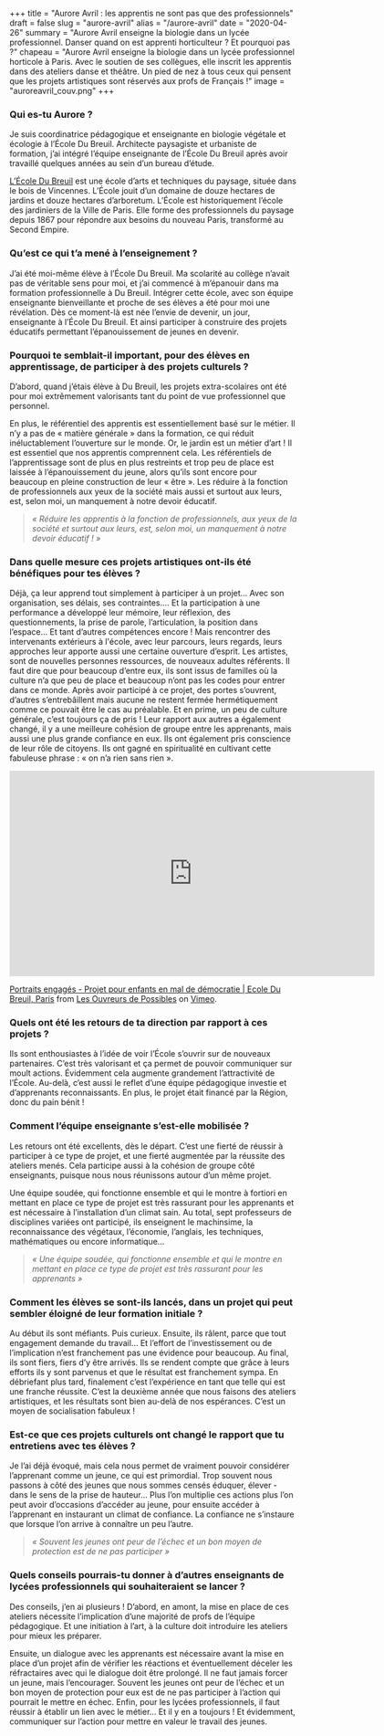 +++
title = "Aurore Avril : les apprentis ne sont pas que des professionnels"
draft = false
slug = "aurore-avril"
alias = "/aurore-avril"
date = "2020-04-26"
summary = "Aurore Avril enseigne la biologie dans un lycée professionnel. Danser quand on est apprenti horticulteur ? Et pourquoi pas ?"
chapeau = "Aurore Avril enseigne la biologie dans un lycée professionnel horticole à Paris. Avec le soutien de ses collègues, elle inscrit les apprentis dans des ateliers danse et théâtre. Un pied de nez à tous ceux qui pensent que les projets artistiques sont réservés aux profs de Français !"
image = "auroreavril_couv.png"
+++


### Qui es-tu Aurore ? 

Je suis coordinatrice pédagogique et enseignante en biologie végétale et écologie à l’École Du Breuil. Architecte paysagiste et urbaniste de formation, j’ai intégré l’équipe enseignante de l’École Du Breuil après avoir travaillé quelques années au sein d’un bureau d’étude. 

[L’École Du Breuil](http://www.ecoledubreuil.fr/) est une école d’arts et techniques du paysage, située dans le bois de Vincennes. L’École jouit d’un domaine de douze hectares de jardins et douze hectares d’arboretum. L’École est historiquement l’école des jardiniers de la Ville de Paris. Elle forme des professionnels du paysage depuis 1867 pour répondre aux besoins du nouveau Paris, transformé au Second Empire. 


### Qu’est ce qui t’a mené à l’enseignement ? 

J’ai été moi-même élève à l’École Du Breuil. Ma scolarité au collège n’avait pas de véritable sens pour moi, et j’ai commencé à m’épanouir dans ma formation professionnelle à Du Breuil. Intégrer cette école, avec son équipe enseignante bienveillante et proche de ses élèves a été pour moi une révélation. Dès ce moment-là est née l’envie de devenir, un jour, enseignante à l’École Du Breuil. Et ainsi participer à construire des projets éducatifs permettant l’épanouissement de jeunes en devenir. 


### Pourquoi te semblait-il important, pour des élèves en apprentissage, de participer à des projets culturels ? 

D’abord, quand j’étais élève à Du Breuil, les projets extra-scolaires ont été pour moi extrêmement valorisants tant du point de vue professionnel que personnel. 

En plus, le référentiel des apprentis est essentiellement basé sur le métier. Il n’y a pas de « matière générale » dans la formation, ce qui réduit inéluctablement l’ouverture sur le monde. Or, le jardin est un métier d’art ! Il est essentiel que nos apprentis comprennent cela. Les référentiels de l’apprentissage sont de plus en plus restreints et trop peu de place est laissée à l’épanouissement du jeune, alors qu’ils sont encore pour beaucoup en pleine construction de leur « être ». Les réduire à la fonction de professionnels aux yeux de la société mais aussi et surtout aux leurs, est, selon moi, un manquement à notre devoir éducatif. 

> _« Réduire les apprentis à la fonction de professionnels, aux yeux de la société et surtout aux leurs, est, selon moi, un manquement à notre devoir éducatif ! »_

### Dans quelle mesure ces projets artistiques ont-ils été bénéfiques pour tes élèves ? 

Déjà, ça leur apprend tout simplement à participer à un projet… Avec son organisation, ses délais, ses contraintes…. Et la participation à une performance a développé leur mémoire, leur réflexion, des questionnements, la prise de parole, l’articulation, la position dans l’espace… Et tant d’autres compétences encore ! 
Mais rencontrer des intervenants extérieurs à l'école, avec leur parcours, leurs regards, leurs approches leur apporte aussi une certaine ouverture d’esprit. Les artistes, sont de nouvelles personnes ressources, de nouveaux adultes référents. Il faut dire que pour beaucoup d’entre eux, ils sont issus de familles où la culture n’a que peu de place et beaucoup n’ont pas les codes pour entrer dans ce monde. Après avoir participé à ce projet, des portes s’ouvrent, d’autres s’entrebâillent mais aucune ne restent fermée hermétiquement comme ce pouvait être le cas au préalable. Et en prime, un peu de culture générale, c’est toujours ça de pris !
Leur rapport aux autres a également changé, il y a une meilleure cohésion de groupe entre les apprenants, mais aussi une plus grande confiance en eux. Ils ont également pris conscience de leur rôle de citoyens. Ils ont gagné en spiritualité en cultivant cette fabuleuse phrase : « on n’a rien sans rien ».

<iframe src="https://player.vimeo.com/video/341100807" width="640" height="360" frameborder="0" allow="autoplay; fullscreen" allowfullscreen></iframe>
<p><a href="https://vimeo.com/341100807">Portraits engag&eacute;s - Projet pour enfants en mal de d&eacute;mocratie | Ecole Du Breuil, Paris</a> from <a href="https://vimeo.com/user29391177">Les Ouvreurs de Possibles</a> on <a href="https://vimeo.com">Vimeo</a>.</p>


### Quels ont été les retours de ta direction par rapport à ces projets ?

Ils sont enthousiastes à l’idée de voir l’École s’ouvrir sur de nouveaux partenaires. C’est très valorisant et ça permet de pouvoir communiquer sur moult actions. Évidemment cela augmente grandement l’attractivité de l’École. Au-delà, c’est aussi le reflet d’une équipe pédagogique investie et d’apprenants reconnaissants. En plus, le projet était financé par la Région, donc du pain bénit !


### Comment l’équipe enseignante s’est-elle mobilisée ? 

Les retours ont été excellents, dès le départ. C’est une fierté de réussir à participer à ce type de projet, et une fierté augmentée par la réussite des ateliers menés. Cela participe aussi à la cohésion de groupe côté enseignants, puisque nous nous réunissons autour d’un même projet.

Une équipe soudée, qui fonctionne ensemble et qui le montre à fortiori en mettant en place ce type de projet est très rassurant pour les apprenants et est nécessaire à l’installation d’un climat sain. 
Au total, sept professeurs de disciplines variées ont participé, ils enseignent le machinsime, la reconnaissance des végétaux, l’économie, l’anglais, les techniques, mathématiques ou encore informatique… 

> _« Une équipe soudée, qui fonctionne ensemble et qui le montre en mettant en place ce type de projet est très rassurant pour les apprenants »_


### Comment les élèves se sont-ils lancés, dans un projet qui peut sembler éloigné de leur formation initiale ? 

Au début ils sont méfiants. Puis curieux. Ensuite, ils râlent, parce que tout engagement demande du travail… Et l’effort de l’investissement ou de l’implication n’est franchement pas une évidence pour beaucoup. Au final, ils sont fiers, fiers d’y être arrivés. Ils se rendent compte que grâce à leurs efforts ils y sont parvenus et que le résultat est franchement sympa.  En débriefant plus tard, finalement c’est l’expérience en tant que telle qui est une franche réussite. 
C’est la deuxième année que nous faisons des ateliers artistiques, et les résultats sont bien au-delà de nos espérances. C’est un moyen de socialisation fabuleux !


### Est-ce que ces projets culturels ont changé le rapport que tu entretiens avec tes élèves ? 

Je l’ai déjà évoqué, mais cela nous permet de vraiment pouvoir considérer l’apprenant comme un jeune, ce qui est primordial. Trop souvent nous passons à côté des jeunes que nous sommes censés éduquer, élever - dans le sens de la prise de hauteur… Plus l’on multiplie ces actions plus l’on peut avoir d’occasions d’accéder au jeune, pour ensuite accéder à l’apprenant en instaurant un climat de confiance. La confiance ne s’instaure que lorsque l’on arrive à connaître un peu l’autre. 


> _« Souvent les jeunes ont peur de l’échec et un bon moyen de protection est de ne pas participer »_


### Quels conseils pourrais-tu donner à d’autres enseignants de lycées professionnels qui souhaiteraient se lancer ? 

Des conseils, j’en ai plusieurs ! D’abord, en amont, la mise en place de ces ateliers nécessite l’implication d’une majorité de profs de l’équipe pédagogique. Et une initiation à l’art, à la culture doit introduire les ateliers pour mieux les préparer. 

Ensuite, un dialogue avec les apprenants est nécessaire avant la mise en place d’un projet afin de vérifier les réactions et éventuellement déceler les réfractaires avec qui le dialogue doit être prolongé. Il ne faut jamais forcer un jeune, mais l’encourager. Souvent les jeunes ont peur de l’échec et un bon moyen de protection pour eux est de ne pas participer à l’action qui pourrait le mettre en échec. 
Enfin, pour les lycées professionnels, il faut réussir à établir un lien avec le métier… Et il y en a toujours ! Et évidemment, communiquer sur l’action pour mettre en valeur le travail des jeunes. 

